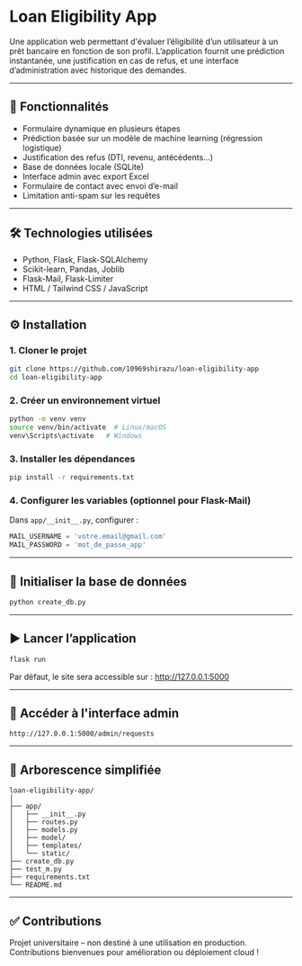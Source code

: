 # Loan Eligibility App

Une application web permettant d'évaluer l’éligibilité d’un utilisateur à un prêt bancaire en fonction de son profil. L’application fournit une prédiction instantanée, une justification en cas de refus, et une interface d’administration avec historique des demandes.

---

## 🚀 Fonctionnalités

- Formulaire dynamique en plusieurs étapes
- Prédiction basée sur un modèle de machine learning (régression logistique)
- Justification des refus (DTI, revenu, antécédents…)
- Base de données locale (SQLite)
- Interface admin avec export Excel
- Formulaire de contact avec envoi d’e-mail
- Limitation anti-spam sur les requêtes

---

## 🛠️ Technologies utilisées

- Python, Flask, Flask-SQLAlchemy
- Scikit-learn, Pandas, Joblib
- Flask-Mail, Flask-Limiter
- HTML / Tailwind CSS / JavaScript

---

## ⚙️ Installation

### 1. Cloner le projet

```bash
git clone https://github.com/10969shirazu/loan-eligibility-app
cd loan-eligibility-app
```

### 2. Créer un environnement virtuel

```bash
python -m venv venv
source venv/bin/activate  # Linux/macOS
venv\Scripts\activate   # Windows
```

### 3. Installer les dépendances

```bash
pip install -r requirements.txt
```

### 4. Configurer les variables (optionnel pour Flask-Mail)

Dans `app/__init__.py`, configurer :

```python
MAIL_USERNAME = 'votre.email@gmail.com'
MAIL_PASSWORD = 'mot_de_passe_app'
```

---

## 🧪 Initialiser la base de données

```bash
python create_db.py
```

---

## ▶️ Lancer l’application

```bash
flask run
```

Par défaut, le site sera accessible sur : http://127.0.0.1:5000

---

## 👤 Accéder à l'interface admin

```
http://127.0.0.1:5000/admin/requests
```

---

## 📂 Arborescence simplifiée

```
loan-eligibility-app/
│
├── app/
│   ├── __init__.py
│   ├── routes.py
│   ├── models.py
│   ├── model/
│   ├── templates/
│   └── static/
├── create_db.py
├── test_m.py
├── requirements.txt
└── README.md
```

---

## ✅ Contributions

Projet universitaire – non destiné à une utilisation en production.
Contributions bienvenues pour amélioration ou déploiement cloud !
